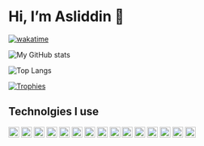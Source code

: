 # Hi, I’m Asliddin 👋

<!-- - 🌱 I’m currently learning Django framework -->

<!---
- 👀 I’m interested in ...
- 💞️ I’m looking to collaborate on ...
- 📫 How to reach me ...
--->

[![wakatime](https://wakatime.com/badge/user/31926b20-69ad-49ae-a3b2-363bb9db3ebc.svg?style=for-the-badge)](https://wakatime.com/@31926b20-69ad-49ae-a3b2-363bb9db3ebc)

![My GitHub stats](https://github-readme-stats.vercel.app/api?username=asliddin2002developer&show_icons=true&theme=github_light&count_private=true)

![Top Langs](https://github-readme-stats.vercel.app/api/top-langs/?username=asliddin2002developer&layout=compact&&theme=github_light)

[![Trophies](https://github-profile-trophy.vercel.app/?username=DiyorbekOlimov&theme=dracula&column=3&margin-w=10&margin-h=10&no-bg=true)](https://github.com/ryo-ma/github-profile-trophy)


## Technolgies I use
<a href="https://www.python.org/" title="Python"><img src="https://github.com/get-icon/geticon/raw/master/icons/python.svg" alt="Python" width="21px" height="21px"></a>
<a href="https://www.djangoproject.com/" title="Django"><img src="https://github.com/get-icon/geticon/raw/master/icons/django.svg" alt="Django" width="21px" height="21px"></a>
<a href="https://flask.palletsprojects.com/" title="Flask"><img src="https://github.com/get-icon/geticon/raw/master/icons/flask.svg" alt="Flask" width="21px" height="21px"></a>
<a href="https://fastapi.tiangolo.com/" title="Fast API"><img src="https://fastapi.tiangolo.com/img/logo-margin/logo-teal-vector.svg" alt="Fast API" height="21px"></a>
<a href="https://www.postgresql.org/" title="PostgreSQL"><img src="https://github.com/get-icon/geticon/raw/master/icons/postgresql.svg" alt="PostgreSQL" width="21px" height="21px"></a>
<a href="https://developer.mozilla.org/en-US/docs/Web/JavaScript" title="JavaScript"><img src="https://github.com/get-icon/geticon/raw/master/icons/javascript.svg" alt="JavaScript" width="21px" height="21px"></a>
<a href="https://www.typescriptlang.org/" title="Typescript"><img src="https://github.com/get-icon/geticon/raw/master/icons/typescript-icon.svg" alt="Typescript" width="21px" height="21px"></a>
<a href="https://jquery.com/" title="jQuery"><img src="https://github.com/get-icon/geticon/raw/master/icons/jquery-icon.svg" alt="jQuery" width="21px" height="21px"></a>
<a href="https://getbootstrap.com/" title="Bootstrap"><img src="https://github.com/get-icon/geticon/raw/master/icons/bootstrap.svg" alt="Bootstrap" width="21px" height="21px"></a>
<a href="https://www.docker.com/" title="docker"><img src="https://github.com/get-icon/geticon/raw/master/icons/docker-icon.svg" alt="docker" width="21px" height="21px"></a>
<a href="https://git-scm.com/" title="Git"><img src="https://github.com/get-icon/geticon/raw/master/icons/git-icon.svg" alt="Git" width="21px" height="21px"></a>
<a href="https://code.visualstudio.com/" title="Visual Studio Code"><img src="https://github.com/get-icon/geticon/raw/master/icons/visual-studio-code.svg" alt="Visual Studio Code" width="21px" height="21px"></a>
<a href="https://linux.org/" title="Linux"><img src="https://github.com/get-icon/geticon/raw/master/icons/linux-tux.svg" alt="Linux" width="21px" height="21px"></a>
<a href="https://archlinux.org/" title="Arch Linux"><img src="https://github.com/get-icon/geticon/raw/master/icons/archlinux.svg" alt="Arch Linux" width="21px" height="21px"></a>
<a href="https://en.wikipedia.org/wiki/Terminal" title="Terminal"><img src="https://github.com/get-icon/geticon/raw/master/icons/bash.svg" alt="Terminal" width="21px" height="21px"></a>
